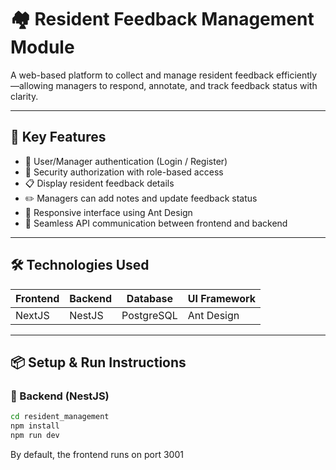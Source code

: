 # 🏘️ Resident Feedback Management Module

A web-based platform to collect and manage resident feedback efficiently—allowing managers to respond, annotate, and track feedback status with clarity.

---

## 🚀 Key Features

- 🔐 User/Manager authentication (Login / Register)
- 🔐 Security authorization with role-based access
- 📋 Display resident feedback details
- ✏️ Managers can add notes and update feedback status
- 💬 Responsive interface using Ant Design
- 🔗 Seamless API communication between frontend and backend

---

## 🛠️ Technologies Used

| Frontend | Backend | Database   | UI Framework |
| -------- | ------- | ---------- | ------------ |
| NextJS   | NestJS  | PostgreSQL | Ant Design   |

---

## 📦 Setup & Run Instructions

### 🔧 Backend (NestJS)

```bash
cd resident_management
npm install
npm run dev
```

By default, the frontend runs on port 3001
